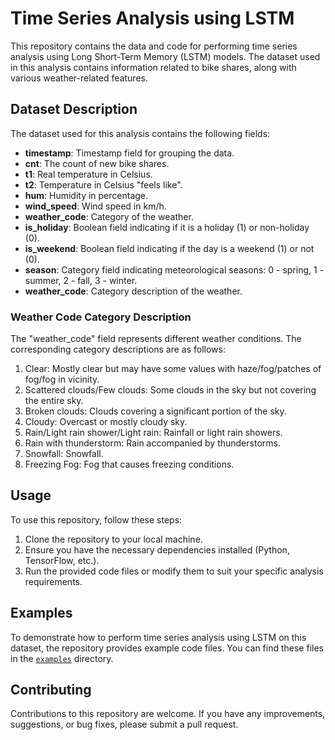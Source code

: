 # Time Series Analysis using LSTM

This repository contains the data and code for performing time series analysis using Long Short-Term Memory (LSTM) models. The dataset used in this analysis contains information related to bike shares, along with various weather-related features.

## Dataset Description

The dataset used for this analysis contains the following fields:

- **timestamp**: Timestamp field for grouping the data.
- **cnt**: The count of new bike shares.
- **t1**: Real temperature in Celsius.
- **t2**: Temperature in Celsius "feels like".
- **hum**: Humidity in percentage.
- **wind_speed**: Wind speed in km/h.
- **weather_code**: Category of the weather.
- **is_holiday**: Boolean field indicating if it is a holiday (1) or non-holiday (0).
- **is_weekend**: Boolean field indicating if the day is a weekend (1) or not (0).
- **season**: Category field indicating meteorological seasons: 0 - spring, 1 - summer, 2 - fall, 3 - winter.
- **weather_code**: Category description of the weather.

### Weather Code Category Description

The "weather_code" field represents different weather conditions. The corresponding category descriptions are as follows:

1. Clear: Mostly clear but may have some values with haze/fog/patches of fog/fog in vicinity.
2. Scattered clouds/Few clouds: Some clouds in the sky but not covering the entire sky.
3. Broken clouds: Clouds covering a significant portion of the sky.
4. Cloudy: Overcast or mostly cloudy sky.
7. Rain/Light rain shower/Light rain: Rainfall or light rain showers.
10. Rain with thunderstorm: Rain accompanied by thunderstorms.
26. Snowfall: Snowfall.
94. Freezing Fog: Fog that causes freezing conditions.

## Usage

To use this repository, follow these steps:

1. Clone the repository to your local machine.
2. Ensure you have the necessary dependencies installed (Python, TensorFlow, etc.).
3. Run the provided code files or modify them to suit your specific analysis requirements.

## Examples

To demonstrate how to perform time series analysis using LSTM on this dataset, the repository provides example code files. You can find these files in the [`examples`](https://github.com/SaibalPatraDS/Time-Series-Analysis/blob/main/Time%20Series%20Prediction%20using%20LSTM/time_series_analsis_using_LSTM.ipynb) directory.

## Contributing

Contributions to this repository are welcome. If you have any improvements, suggestions, or bug fixes, please submit a pull request.
